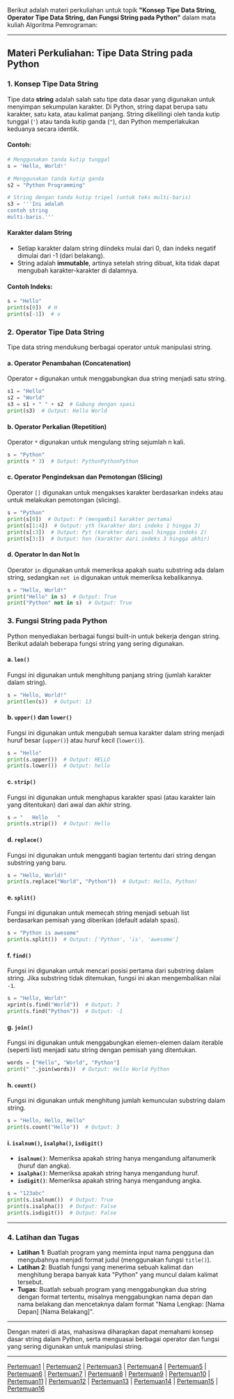 Berikut adalah materi perkuliahan untuk topik **"Konsep Tipe Data String, Operator Tipe Data String, dan Fungsi String pada Python"** dalam mata kuliah Algoritma Pemrograman:

---

## **Materi Perkuliahan: Tipe Data String pada Python**

### 1. **Konsep Tipe Data String**
Tipe data **string** adalah salah satu tipe data dasar yang digunakan untuk menyimpan sekumpulan karakter. Di Python, string dapat berupa satu karakter, satu kata, atau kalimat panjang. String dikelilingi oleh tanda kutip tunggal (`'`) atau tanda kutip ganda (`"`), dan Python memperlakukan keduanya secara identik.

#### Contoh:
```python
# Menggunakan tanda kutip tunggal
s = 'Hello, World!'

# Menggunakan tanda kutip ganda
s2 = "Python Programming"

# String dengan tanda kutip tripel (untuk teks multi-baris)
s3 = '''Ini adalah
contoh string
multi-baris.'''
```

#### Karakter dalam String
- Setiap karakter dalam string diindeks mulai dari 0, dan indeks negatif dimulai dari -1 (dari belakang).
- String adalah **immutable**, artinya setelah string dibuat, kita tidak dapat mengubah karakter-karakter di dalamnya.

#### Contoh Indeks:
```python
s = "Hello"
print(s[0])  # H
print(s[-1])  # o
```

### 2. **Operator Tipe Data String**
Tipe data string mendukung berbagai operator untuk manipulasi string.

#### a. **Operator Penambahan (Concatenation)**
Operator `+` digunakan untuk menggabungkan dua string menjadi satu string.

```python
s1 = "Hello"
s2 = "World"
s3 = s1 + " " + s2  # Gabung dengan spasi
print(s3)  # Output: Hello World
```

#### b. **Operator Perkalian (Repetition)**
Operator `*` digunakan untuk mengulang string sejumlah n kali.

```python
s = "Python"
print(s * 3)  # Output: PythonPythonPython
```

#### c. **Operator Pengindeksan dan Pemotongan (Slicing)**
Operator `[]` digunakan untuk mengakses karakter berdasarkan indeks atau untuk melakukan pemotongan (slicing).

```python
s = "Python"
print(s[0])  # Output: P (mengambil karakter pertama)
print(s[1:4])  # Output: yth (karakter dari indeks 1 hingga 3)
print(s[:3])  # Output: Pyt (karakter dari awal hingga indeks 2)
print(s[3:])  # Output: hon (karakter dari indeks 3 hingga akhir)
```

#### d. **Operator In dan Not In**
Operator `in` digunakan untuk memeriksa apakah suatu substring ada dalam string, sedangkan `not in` digunakan untuk memeriksa kebalikannya.

```python
s = "Hello, World!"
print("Hello" in s)  # Output: True
print("Python" not in s)  # Output: True
```

### 3. **Fungsi String pada Python**
Python menyediakan berbagai fungsi built-in untuk bekerja dengan string. Berikut adalah beberapa fungsi string yang sering digunakan.

#### a. **`len()`**
Fungsi ini digunakan untuk menghitung panjang string (jumlah karakter dalam string).

```python
s = "Hello, World!"
print(len(s))  # Output: 13
```

#### b. **`upper()` dan `lower()`**
Fungsi ini digunakan untuk mengubah semua karakter dalam string menjadi huruf besar (`upper()`) atau huruf kecil (`lower()`).

```python
s = "Hello"
print(s.upper())  # Output: HELLO
print(s.lower())  # Output: hello
```

#### c. **`strip()`**
Fungsi ini digunakan untuk menghapus karakter spasi (atau karakter lain yang ditentukan) dari awal dan akhir string.

```python
s = "   Hello   "
print(s.strip())  # Output: Hello
```

#### d. **`replace()`**
Fungsi ini digunakan untuk mengganti bagian tertentu dari string dengan substring yang baru.

```python
s = "Hello, World!"
print(s.replace("World", "Python"))  # Output: Hello, Python!
```

#### e. **`split()`**
Fungsi ini digunakan untuk memecah string menjadi sebuah list berdasarkan pemisah yang diberikan (default adalah spasi).

```python
s = "Python is awesome"
print(s.split())  # Output: ['Python', 'is', 'awesome']
```

#### f. **`find()`**
Fungsi ini digunakan untuk mencari posisi pertama dari substring dalam string. Jika substring tidak ditemukan, fungsi ini akan mengembalikan nilai `-1`.

```python
s = "Hello, World!"
xprint(s.find("World"))  # Output: 7
print(s.find("Python"))  # Output: -1
```

#### g. **`join()`**
Fungsi ini digunakan untuk menggabungkan elemen-elemen dalam iterable (seperti list) menjadi satu string dengan pemisah yang ditentukan.

```python
words = ["Hello", "World", "Python"]
print(" ".join(words))  # Output: Hello World Python
```

#### h. **`count()`**
Fungsi ini digunakan untuk menghitung jumlah kemunculan substring dalam string.

```python
s = "Hello, Hello, Hello"
print(s.count("Hello"))  # Output: 3
```

#### i. **`isalnum()`, `isalpha()`, `isdigit()`**
- **`isalnum()`**: Memeriksa apakah string hanya mengandung alfanumerik (huruf dan angka).
- **`isalpha()`**: Memeriksa apakah string hanya mengandung huruf.
- **`isdigit()`**: Memeriksa apakah string hanya mengandung angka.

```python
s = "123abc"
print(s.isalnum())  # Output: True
print(s.isalpha())  # Output: False
print(s.isdigit())  # Output: False
```

---

### 4. **Latihan dan Tugas**
- **Latihan 1**: Buatlah program yang meminta input nama pengguna dan mengubahnya menjadi format judul (menggunakan fungsi `title()`).
- **Latihan 2**: Buatlah fungsi yang menerima sebuah kalimat dan menghitung berapa banyak kata "Python" yang muncul dalam kalimat tersebut.
- **Tugas**: Buatlah sebuah program yang menggabungkan dua string dengan format tertentu, misalnya menggabungkan nama depan dan nama belakang dan mencetaknya dalam format "Nama Lengkap: [Nama Depan] [Nama Belakang]".

---

Dengan materi di atas, mahasiswa diharapkan dapat memahami konsep dasar string dalam Python, serta menguasai berbagai operator dan fungsi yang sering digunakan untuk manipulasi string.

---
[Pertemuan1](Pertemuan1.md) | [Pertemuan2](Pertemuan2.md) | [Pertemuan3](Pertemuan3.md) | [Pertemuan4](Pertemuan4.md) | [Pertemuan5](Pertemuan5.md) | [Pertemuan6](Pertemuan6.md) | [Pertemuan7](Pertemuan7.md) | [Pertemuan8](Pertemuan8.md) | [Pertemuan9](Pertemuan9.md) | [Pertemuan10](Pertemuan10.md) | [Pertemuan11](Pertemuan11.md) | [Pertemuan12](Pertemuan12.md) | [Pertemuan13](Pertemuan13.md) | [Pertemuan14](Pertemuan14.md) | [Pertemuan15](Pertemuan15.md) | [Pertemuan16](Pertemuan16.md)